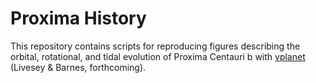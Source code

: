 # Proxima History

This repository contains scripts for reproducing figures describing the orbital, rotational, and tidal evolution of Proxima Centauri b with [vplanet](https://github.com/VirtualPlanetaryLaboratory/vplanet) (Livesey & Barnes, forthcoming).
